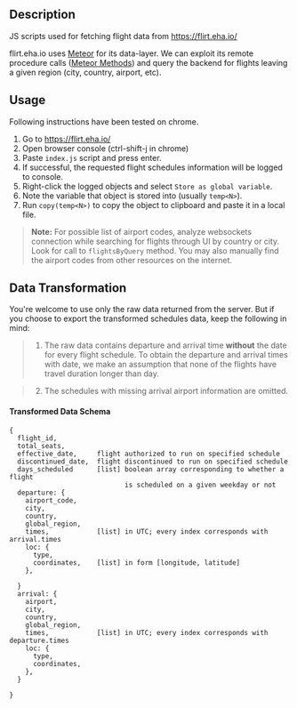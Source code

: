 ## Description

JS scripts used for fetching flight data from <https://flirt.eha.io/>

flirt.eha.io uses [Meteor](https://www.meteor.com/) for its data-layer. We can exploit its remote procedure calls ([Meteor Methods](https://guide.meteor.com/methods.html)) and query the backend for flights leaving a given region (city, country, airport, etc).

## Usage
Following instructions have been tested on chrome.
 1. Go to <https://flirt.eha.io/>
 2. Open browser console (ctrl-shift-j in chrome)
 3. Paste `index.js` script and press enter.
 4. If successful, the requested flight schedules information will be logged to console.
 5. Right-click the logged objects and select `Store as global variable`.
 6. Note the variable that object is stored into (usually `temp<N>`).
 7. Run `copy(temp<N>)` to copy the object to clipboard and paste it in a local file.

 > **Note:** For possible list of airport codes, analyze websockets connection while searching for flights through UI by country or city. Look for call to `flightsByQuery` method. You may also manually find the airport codes from other resources on the internet.

## Data Transformation

You're welcome to use only the raw data returned from the server. But if you choose to export the transformed schedules data, keep the following in mind:

> 1. The raw data contains departure and arrival time **without** the date for every flight schedule. To obtain the departure and arrival times with date, we make an assumption that none of the flights have travel duration longer than day.

> 2. The schedules with missing arrival airport information are omitted.

#### Transformed Data Schema

```console
{
  flight_id,
  total_seats,
  effective_date,     flight authorized to run on specified schedule
  discontinued_date,  flight discontinued to run on specified schedule
  days_scheduled      [list] boolean array corresponding to whether a flight
                             is scheduled on a given weekday or not
  departure: {
    airport_code,
    city,
    country,
    global_region,
    times,            [list] in UTC; every index corresponds with arrival.times
    loc: {
      type,
      coordinates,    [list] in form [longitude, latitude]
    },

  }
  arrival: {
    airport,
    city,
    country,
    global_region,
    times,            [list] in UTC; every index corresponds with departure.times
    loc: {
      type,
      coordinates,
    },
  }

}
```
